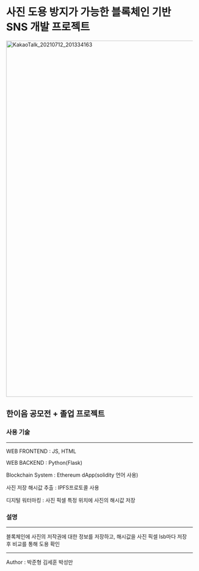 
# 사진 도용 방지가 가능한 블록체인 기반 SNS 개발 프로젝트

<img width="960" alt="KakaoTalk_20210712_201334163" src="https://user-images.githubusercontent.com/44499629/125623238-51f0a16b-56ef-4204-a51d-9bb364e8cf8c.png">

## 한이음 공모전 + 졸업 프로젝트

### 사용 기술
---
WEB FRONTEND : JS, HTML

WEB BACKEND : Python(Flask)

Blockchain System : Ethereum dApp(solidity 언어 사용)

사진 저장 해시값 추출 : IPFS프로토콜 사용

디지털 워터마킹 : 사진 픽셀 특정 위치에 사진의 해시값 저장

### 설명
---
블록체인에 사진의 저작권에 대한 정보를 저장하고, 해시값을 사진 픽셀 lsb마다 저장 후 비교를 통해 도용 확인





---
Author : 박준형 김세훈 박성만
